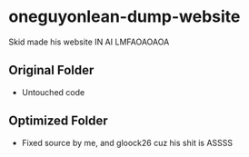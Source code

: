 # oneguyonlean-dump-website
Skid made his website IN AI LMFAOAOAOA

## Original Folder
- Untouched code

## Optimized Folder
- Fixed source by me, and gloock26 cuz his shit is ASSSS
